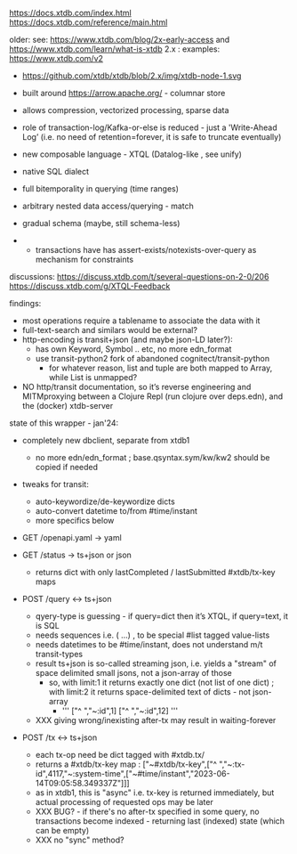 
https://docs.xtdb.com/index.html
https://docs.xtdb.com/reference/main.html

older:
 see: https://www.xtdb.com/blog/2x-early-access  and  https://www.xtdb.com/learn/what-is-xtdb 2.x :
 examples: https://www.xtdb.com/v2  


* https://github.com/xtdb/xtdb/blob/2.x/img/xtdb-node-1.svg
* built around https://arrow.apache.org/  - columnar store
* allows compression, vectorized processing, sparse data
* role of transaction-log/Kafka-or-else is reduced - just a 'Write-Ahead Log’ (i.e. no need of retention=forever, it is safe to truncate eventually) 
* new composable language - XTQL (Datalog-like , see unify)
* native SQL dialect
* full bitemporality in querying (time ranges)
* arbitrary nested data access/querying - match
* gradual schema (maybe, still schema-less)

* * transactions have has assert-exists/notexists-over-query as mechanism for constraints

discussions: 
 https://discuss.xtdb.com/t/several-questions-on-2-0/206 
 https://discuss.xtdb.com/g/XTQL-Feedback

findings:
* most operations require a tablename to associate the data with it
* full-text-search and similars would be external?
* http-encoding is transit+json (and maybe json-LD later?):
  * has own Keyword, Symbol .. etc, no more edn_format
  * use transit-python2 fork of abandoned cognitect/transit-python 
    * for whatever reason, list and tuple are both mapped to Array, while List is unmapped?
* NO http/transit documentation, so it’s reverse engineering and MITMproxying between a Clojure Repl (run clojure over deps.edn), and the (docker) xtdb-server

state of this wrapper - jan'24:
* completely new dbclient, separate from xtdb1
	* no more edn/edn_format ; base.qsyntax.sym/kw/kw2 should be copied if needed 
* tweaks for transit:
	* auto-keywordize/de-keywordize dicts
	* auto-convert datetime to/from #time/instant
	* more specifics below

* GET /openapi.yaml -> yaml
* GET /status → ts+json or json
	* returns dict with only lastCompleted / lastSubmitted #xtdb/tx-key maps
* POST /query ↔︎ ts+json
  * qyery-type is guessing - if query=dict then it’s XTQL, if query=text, it is SQL
  * needs sequences i.e. (<operator> ...) , to be special #list tagged value-lists 
  * needs datetimes to be #time/instant, does not understand m/t transit-types
  *	result ts+json is so-called streaming json, i.e. yields a "stream" of space delimited small jsons, not a json-array of those
  	* so, with limit:1 it returns exactly one dict (not list of one dict) ; with limit:2 it returns space-delimited text of dicts - not json-array 
		*  ''' ["^ ","~:id",1] ["^ ","~:id",12] '''
  * XXX giving wrong/inexisting after-tx may result in waiting-forever 
* POST /tx ↔︎ ts+json 
	* each tx-op need be dict tagged with #xtdb.tx/<op>
	* returns a #xtdb/tx-key map : ["~#xtdb/tx-key",["^ ","~:tx-id",4117,"~:system-time",["~#time/instant","2023-06-14T09:05:58.349337Z"]]] 
	* as in xtdb1, this is "async" i.e. tx-key is returned immediately, but actual processing of requested ops may be later
  * XXX BUG? - if there's no after-tx specified in some query, no transactions become indexed - returning last (indexed) state (which can be empty)
  * XXX no "sync" method?

